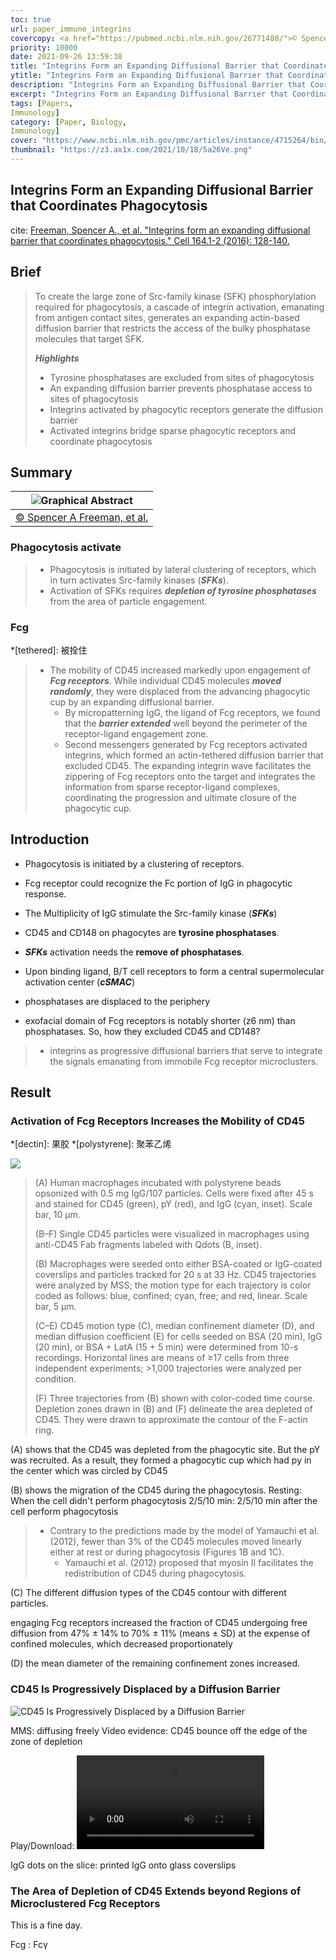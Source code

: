 ```yaml
---
toc: true
url: paper_immune_integrins
covercopy: <a href="https://pubmed.ncbi.nlm.nih.gov/26771488/">© Spencer A Freeman, et al.</a>
priority: 10000
date: 2021-09-26 13:59:38
title: "Integrins Form an Expanding Diffusional Barrier that Coordinates Phagocytosis"
ytitle: "Integrins Form an Expanding Diffusional Barrier that Coordinates Phagocytosis"
description: "Integrins Form an Expanding Diffusional Barrier that Coordinates Phagocytosis"
excerpt: "Integrins Form an Expanding Diffusional Barrier that Coordinates Phagocytosis"
tags: [Papers, 
Immunology]
category: [Paper, Biology, 
Immunology]
cover: "https://www.ncbi.nlm.nih.gov/pmc/articles/instance/4715264/bin/nihms741302f3.jpg"
thumbnail: "https://z3.ax1x.com/2021/10/18/5a26Ve.png"
---
```


## Integrins Form an Expanding Diffusional Barrier that Coordinates Phagocytosis

cite: [Freeman, Spencer A., et al. "Integrins form an expanding diffusional barrier that coordinates phagocytosis." Cell 164.1-2 (2016): 128-140.](https://pubmed.ncbi.nlm.nih.gov/26771488/)

## Brief

> To create the large zone of Src-family kinase (SFK) phosphorylation required for phagocytosis, a cascade of integrin activation, emanating from antigen contact sites, generates an expanding actin-based diffusion barrier that restricts the access of the bulky phosphatase molecules that target SFK.
>
> ***Highlights***
> - Tyrosine phosphatases are excluded from sites of phagocytosis
> - An expanding diffusion barrier prevents phosphatase access to sites of phagocytosis
> - Integrins activated by phagocytic receptors generate the diffusion barrier
> - Activated integrins bridge sparse phagocytic receptors and coordinate phagocytosis

## Summary

|![Graphical Abstract](https://ars.els-cdn.com/content/image/1-s2.0-S0092867415015676-fx1.jpg)|
|:-:|
|[© Spencer A Freeman, et al.](https://www.sciencedirect.com/science/article/pii/S0092867415015676)|

### Phagocytosis activate

> - Phagocytosis is initiated by lateral clustering of receptors, which in turn activates Src-family kinases (***SFKs***).
> - Activation of SFKs requires ***depletion of tyrosine phosphatases*** from the area of particle engagement.

### Fcg

*[tethered]: 被拴住

> - The mobility of CD45 increased markedly upon engagement of ***Fcg receptors***. While individual CD45 molecules ***moved randomly***, they were displaced from the advancing phagocytic cup by an expanding diffusional barrier.
>     - By micropatterning IgG, the ligand of Fcg receptors, we found that the ***barrier extended*** well beyond the perimeter of the receptor-ligand engagement zone.
>     - Second messengers generated by Fcg receptors activated integrins, which formed an actin-tethered diffusion barrier that excluded CD45. The expanding integrin wave facilitates the zippering of Fcg receptors onto the target and integrates the information from sparse receptor-ligand complexes, coordinating the progression and ultimate closure of the phagocytic cup.


## Introduction

- Phagocytosis is initiated by a clustering of receptors.
- Fcg receptor could recognize the Fc portion of IgG in phagocytic response.
- The Multiplicity of IgG stimulate the Src-family kinase (***SFKs***)

- CD45 and CD148 on phagocytes are **tyrosine phosphatases**.
- ***SFKs*** activation needs the **remove of phosphatases**.
-  Upon binding ligand, B/T cell receptors to form a central supermolecular activation center (***cSMAC***)
  - phosphatases are displaced to the periphery

-  exofacial domain of Fcg receptors is notably shorter (z6 nm) than phosphatases. So, how they excluded CD45 and CD148?
> -  integrins as progressive diffusional barriers that serve to integrate the signals emanating from immobile Fcg receptor microclusters.


## Result

### Activation of Fcg Receptors Increases the Mobility of CD45

*[dectin]: 果胶
*[polystyrene]: 聚苯乙烯

![](https://ars.els-cdn.com/content/image/1-s2.0-S0092867415015676-gr1_lrg.jpg)

> (A) Human macrophages incubated with polystyrene beads opsonized with 0.5 mg IgG/107 particles. Cells were fixed after 45 s and stained for CD45 (green), pY (red), and IgG (cyan, inset). Scale bar, 10 μm.
>
> (B–F) Single CD45 particles were visualized in macrophages using anti-CD45 Fab fragments labeled with Qdots (B, inset).
>
> (B) Macrophages were seeded onto either BSA-coated or IgG-coated coverslips and particles tracked for 20 s at 33 Hz. CD45 trajectories were analyzed by MSS; the motion type for each trajectory is color coded as follows: blue, confined; cyan, free; and red, linear. Scale bar, 5 μm.
>
> (C–E) CD45 motion type (C), median confinement diameter (D), and median diffusion coefficient (E) for cells seeded on BSA (20 min), IgG (20 min), or BSA + LatA (15 + 5 min) were determined from 10-s recordings. Horizontal lines are means of ≥17 cells from three independent experiments; >1,000 trajectories were analyzed per condition.
>
> (F) Three trajectories from (B) shown with color-coded time course. Depletion zones drawn in (B) and (F) delineate the area depleted of CD45. They were drawn to approximate the contour of the F-actin ring.

(A) shows that the CD45 was depleted from the phagocytic site. But the pY was recruited. As a result, they formed a phagocytic cup which had py in the center which was circled by CD45


(B) shows the migration of the CD45 during the phagocytosis.
Resting: When the cell didn't perform phagocytosis
2/5/10 min: 2/5/10 min after the cell perform phagocytosis

> - Contrary to the predictions made by the model of Yamauchi et al. (2012), fewer than 3% of the CD45 molecules moved linearly either at rest or during phagocytosis (Figures 1B and 1C).
>     - Yamauchi et al. (2012) proposed that myosin II facilitates the redistribution of CD45 during phagocytosis.

(C) The different diffusion types of the CD45 contour with different particles.

engaging Fcg receptors increased the fraction of CD45 undergoing free diffusion from 47% ± 14% to 70% ± 11% (means ± SD) at the expense of confined molecules, which decreased proportionately

(D) the mean diameter of the remaining confinement zones increased.

### CD45 Is Progressively Displaced by a Diffusion Barrier

![CD45 Is Progressively Displaced by a Diffusion Barrier](https://ars.els-cdn.com/content/image/1-s2.0-S0092867415015676-gr2.jpg)


MMS: diffusing freely
Video evidence: CD45 bounce off the edge of the zone of depletion

Play/Download: ![Video](https://ars.els-cdn.com/content/image/1-s2.0-S0092867415015676-mmc2.mp4)

IgG dots on the slice:  printed IgG onto glass coverslips


### The Area of Depletion of CD45 Extends beyond Regions of Microclustered Fcg Receptors

This is a fine day.

















































Fcg : Fc&gamma;
